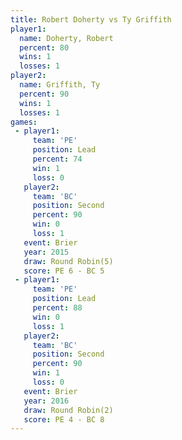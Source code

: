 ```yaml
---
title: Robert Doherty vs Ty Griffith
player1:               
  name: Doherty, Robert
  percent: 80          
  wins: 1              
  losses: 1            
player2:               
  name: Griffith, Ty   
  percent: 90          
  wins: 1              
  losses: 1            
games:
 - player1:        
     team: 'PE'    
     position: Lead
     percent: 74   
     win: 1        
     loss: 0       
   player2:          
     team: 'BC'      
     position: Second
     percent: 90     
     win: 0          
     loss: 1         
   event: Brier        
   year: 2015          
   draw: Round Robin(5)
   score: PE 6 - BC 5  
 - player1:        
     team: 'PE'    
     position: Lead
     percent: 88   
     win: 0        
     loss: 1       
   player2:          
     team: 'BC'      
     position: Second
     percent: 90     
     win: 1          
     loss: 0         
   event: Brier        
   year: 2016          
   draw: Round Robin(2)
   score: PE 4 - BC 8  
---
```

